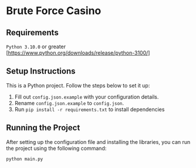# Brute Force Casino

## Requirements 

`Python 3.10.0` or greater
[https://www.python.org/downloads/release/python-3100/]

## Setup Instructions

This is a Python project. Follow the steps below to set it up:

1. Fill out `config.json.example` with your configuration details.
2. Rename `config.json.example` to `config.json`.
3. Run `pip install -r requirements.txt` to install dependencies

## Running the Project

After setting up the configuration file and installing the libraries, you can run the project using the following command:

```python
python main.py
```
